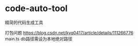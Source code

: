 # code-auto-tool
精简的代码生成工具

打包问题 https://blog.csdn.net/kyq0417/article/details/111266776  
main.ts db路径需设为本地绝对路径
